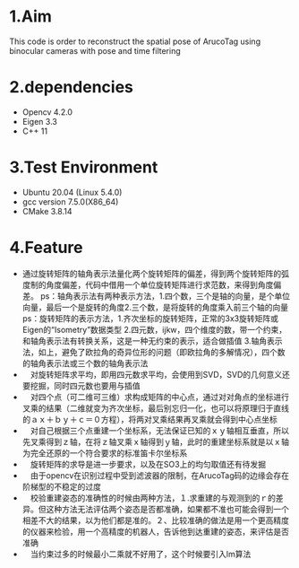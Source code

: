 # 1.Aim
This code is order to reconstruct the spatial pose of ArucoTag using binocular cameras with pose and time filtering 
# 2.dependencies
- Opencv 4.2.0
- Eigen 3.3
- C++ 11
# 3.Test Environment
- Ubuntu 20.04 (Linux 5.4.0)
- gcc version 7.5.0(X86_64)
- CMake 3.8.14
# 4.Feature
- 通过旋转矩阵的轴角表示法量化两个旋转矩阵的偏差，得到两个旋转矩阵的弧度制的角度偏差，代码中借用一个单位旋转矩阵进行求范数，来得到角度偏差。
ps：轴角表示法有两种表示方法，1.四个数，三个是轴的向量，是个单位向量，最后一个是旋转的角度2.三个数，是将旋转的角度乘入前三个轴的向量
ps：旋转矩阵的表示方法，1.齐次坐标的旋转矩阵，正常的3x3旋转矩阵或Eigen的“Isometry”数据类型 2.四元数，ijkw，四个维度的数，带一个约束，和轴角表示法有转换关系，这是一种无约束的表示，适合做插值 3.轴角表示法，如上，避免了欧拉角的奇异位形的问题（即欧拉角的多解情况），四个数的轴角表示法或三个数的轴角表示法
- 　对旋转矩阵求平均，即用四元数求平均，会使用到SVD，SVD的几何意义还要挖掘，同时四元数也要用与插值
- 　对四个点（可二维可三维）求构成矩阵的中心点，通过对对角点的坐标进行叉乘的结果（二维就变为齐次坐标，最后别忘归一化，也可以将原理归于直线的ａｘ＋ｂｙ＋ｃ＝０方程），将两对叉乘结果再叉乘就会得到中心点坐标
- 　对自己根据三个点重建一个坐标系，无法保证已知的ｘｙ轴相互垂直，所以先叉乘得到ｚ轴，在将ｚ轴叉乘ｘ轴得到ｙ轴，此时的重建坐标系就是以ｘ轴为完全还原的一个符合要求的标准笛卡尔坐标系
- 　旋转矩阵的求导是进一步要求，以及在SO3上的均匀取值还有待发掘
- 　由于opencv在识别过程中受到滤波器的限制，在ArucoTag码的边缘会存在阶梯型的不稳定的过度
- 　校验重建姿态的准确性的时候由两种方法，１.求重建的与观测到的ｒ的差异。但这种方法无法评估两个姿态是否都准确，如果都不准也可能会得到一个相差不大的结果，以为他们都是准的。２、比较准确的做法是用一个更高精度的仪器来检验，用一个高精度的机器人，告诉他到达重建的姿态，来评估是否准确
- 　当约束过多的时候最小二乘就不好用了，这个时候要引入lm算法
